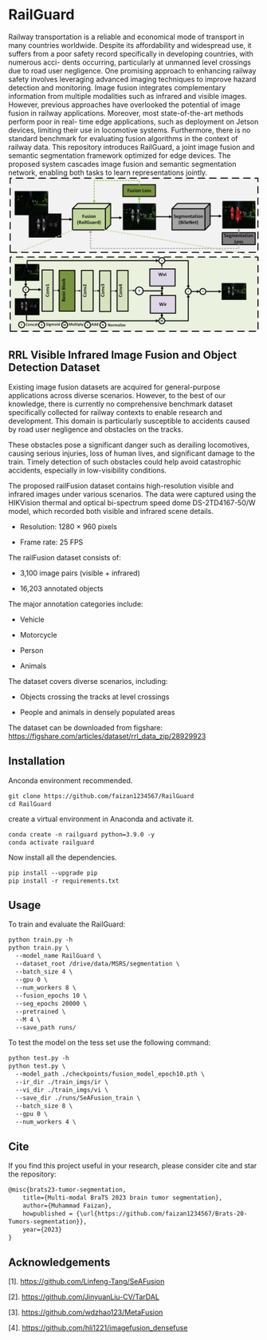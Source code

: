 # RailGuard
Railway transportation is a reliable and economical
mode of transport in many countries worldwide. Despite its
affordability and widespread use, it suffers from a poor safety
record specifically in developing countries, with numerous acci-
dents occurring, particularly at unmanned level crossings due
to road user negligence. One promising approach to enhancing
railway safety involves leveraging advanced imaging techniques to
improve hazard detection and monitoring. Image fusion integrates
complementary information from multiple modalities such as
infrared and visible images. However, previous approaches have
overlooked the potential of image fusion in railway applications.
Moreover, most state-of-the-art methods perform poor in real-
time edge applications, such as deployment on Jetson devices,
limiting their use in locomotive systems. Furthermore, there is
no standard benchmark for evaluating fusion algorithms in the
context of railway data. This repository introduces RailGuard, a joint
image fusion and semantic segmentation framework optimized
for edge devices. The proposed system cascades image fusion
and semantic segmentation network, enabling both tasks to learn
representations jointly. 
![Alt text](https://github.com/faizan1234567/RailGuard/blob/main/media/railguard_pic.png)

## RRL Visible Infrared Image Fusion and Object Detection Dataset
Existing image fusion datasets are acquired for general-purpose applications across diverse scenarios. However, to the best of our knowledge, there is currently no comprehensive benchmark dataset specifically collected for railway contexts to enable research and development. This domain is particularly susceptible to accidents caused by road user negligence and obstacles on the tracks.

These obstacles pose a significant danger such as derailing locomotives, causing serious injuries, loss of human lives, and significant damage to the train. Timely detection of such obstacles could help avoid catastrophic accidents, especially in low-visibility conditions.

The proposed railFusion dataset contains high-resolution visible and infrared images under various scenarios. The data were captured using the HIKVision thermal and optical bi-spectrum speed dome DS-2TD4167-50/W model, which recorded both visible and infrared scene details.

- Resolution: 1280 × 960 pixels

- Frame rate: 25 FPS

The railFusion dataset consists of:

- 3,100 image pairs (visible + infrared)

- 16,203 annotated objects

The major annotation categories include:

- Vehicle

- Motorcycle

- Person

- Animals

The dataset covers diverse scenarios, including:

- Objects crossing the tracks at level crossings

- People and animals in densely populated areas

The dataset can be downloaded from figshare: https://figshare.com/articles/dataset/rrl_data_zip/28929923

## Installation
Anconda environment recommended.
```
git clone https://github.com/faizan1234567/RailGuard
cd RailGuard
```

create a virtual environment in Anaconda and activate it.
```
conda create -n railguard python=3.9.0 -y 
conda activate railguard
```

Now install all the dependencies.
```
pip install --upgrade pip
pip install -r requirements.txt
```

## Usage
To train and evaluate the RailGuard:
```
python train.py -h
python train.py \
  --model_name RailGuard \
  --dataset_root /drive/data/MSRS/segmentation \
  --batch_size 4 \
  --gpu 0 \
  --num_workers 8 \
  --fusion_epochs 10 \
  --seg_epochs 20000 \
  --pretrained \
  --M 4 \
  --save_path runs/
```

To test the model on the tess set use the following command:
```
python test.py -h
python test.py \
  --model_path ./checkpoints/fusion_model_epoch10.pth \
  --ir_dir ./train_imgs/ir \
  --vi_dir ./train_imgs/vi \
  --save_dir ./runs/SeAFusion_train \
  --batch_size 8 \
  --gpu 0 \
  --num_workers 4 \
   ```
## Cite
If you find this project useful in your research, please consider cite and star the repository:
```
@misc{brats23-tumor-segmentation,
    title={Multi-modal BraTS 2023 brain tumor segmentation},
    author={Muhammad Faizan},
    howpublished = {\url{https://github.com/faizan1234567/Brats-20-Tumors-segmentation}},
    year={2023}
}
```

## Acknowledgements
[1]. https://github.com/Linfeng-Tang/SeAFusion

[2]. https://github.com/JinyuanLiu-CV/TarDAL

[3]. https://github.com/wdzhao123/MetaFusion

[4]. https://github.com/hli1221/imagefusion_densefuse